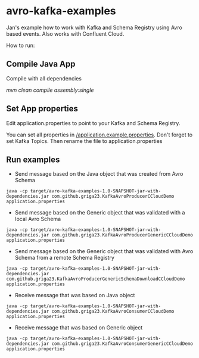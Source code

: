 # avro-kafka-examples
Jan's example how to work with Kafka and Schema Registry using Avro based events. Also works with Confluent Cloud.

How to run:

## Compile Java App
Compile with all dependencies

_mvn clean compile assembly:single_

## Set App properties
Edit application.properties to point to your Kafka and Schema Registry.

You can set all properties in [/application.example.properties](/application.example.properties). Don't forget to set Kafka Topics. Then rename the file to application.properties

## Run examples
* Send message based on the Java object that was created from Avro Schema
```
java -cp target/avro-kafka-examples-1.0-SNAPSHOT-jar-with-dependencies.jar com.github.griga23.KafkaAvroProducerCCloudDemo application.properties
```

* Send message based on the Generic object that was validated with a local Avro Schema
```
java -cp target/avro-kafka-examples-1.0-SNAPSHOT-jar-with-dependencies.jar com.github.griga23.KafkaAvroProducerGenericCCloudDemo application.properties

```

* Send message based on the Generic object that was validated with Avro Schema from a remote Schema Registry
```
java -cp target/avro-kafka-examples-1.0-SNAPSHOT-jar-with-dependencies.jar com.github.griga23.KafkaAvroProducerGenericSchemaDownloadCCloudDemo application.properties
```

* Receive message that was based on Java object
```
java -cp target/avro-kafka-examples-1.0-SNAPSHOT-jar-with-dependencies.jar com.github.griga23.KafkaAvroConsumerCCloudDemo application.properties
```

* Receive message that was based on Generic object
```
java -cp target/avro-kafka-examples-1.0-SNAPSHOT-jar-with-dependencies.jar com.github.griga23.KafkaAvroConsumerGenericCCloudDemo application.properties
```
